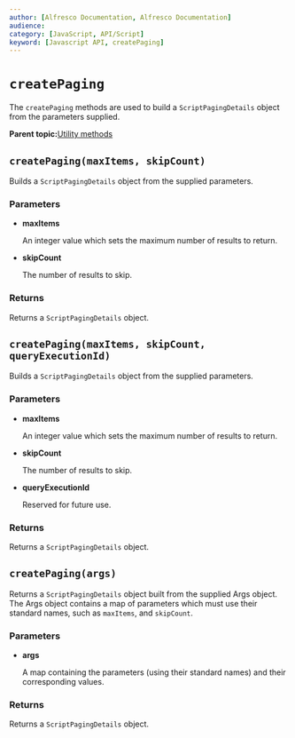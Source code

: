 ```yaml
---
author: [Alfresco Documentation, Alfresco Documentation]
audience: 
category: [JavaScript, API/Script]
keyword: [Javascript API, createPaging]
---
```


# `createPaging`

The `createPaging` methods are used to build a `ScriptPagingDetails` object from the parameters supplied.

**Parent topic:**[Utility methods](../references/API-JS-Utility.md)

## `createPaging(maxItems, skipCount)`

Builds a `ScriptPagingDetails` object from the supplied parameters.

### Parameters

-   **maxItems**

    An integer value which sets the maximum number of results to return.

-   **skipCount**

    The number of results to skip.


### Returns

Returns a `ScriptPagingDetails` object.

## `createPaging(maxItems, skipCount, queryExecutionId)`

Builds a `ScriptPagingDetails` object from the supplied parameters.

### Parameters

-   **maxItems**

    An integer value which sets the maximum number of results to return.

-   **skipCount**

    The number of results to skip.

-   **queryExecutionId**

    Reserved for future use.


### Returns

Returns a `ScriptPagingDetails` object.

## `createPaging(args)`

Returns a `ScriptPagingDetails` object built from the supplied Args object. The Args object contains a map of parameters which must use their standard names, such as `maxItems`, and `skipCount`.

### Parameters

-   **args**

    A map containing the parameters \(using their standard names\) and their corresponding values.


### Returns

Returns a `ScriptPagingDetails` object.

